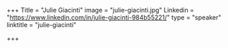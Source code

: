 +++
Title = "Julie Giacinti"
image = "julie-giacinti.jpg"
Linkedin = "https://www.linkedin.com/in/julie-giacinti-984b55221/"
type = "speaker"
linktitle = "julie-giacinti"

+++

<br>
<br>